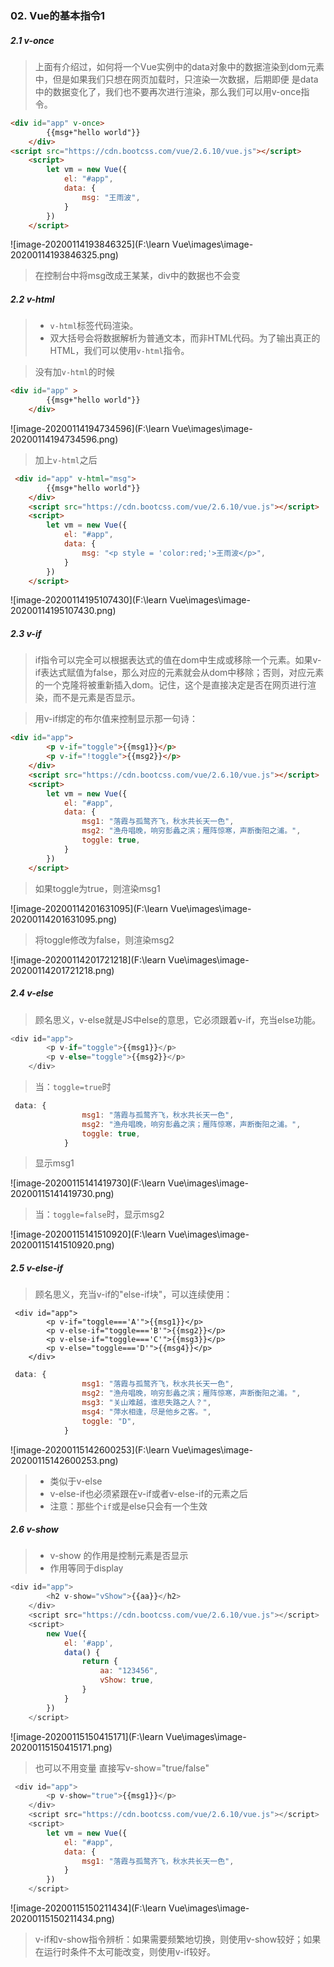 ### 02. Vue的基本指令1

##### 2.1 v-once

> 上面有介绍过，如何将一个Vue实例中的data对象中的数据渲染到dom元素中，但是如果我们只想在网页加载时，只渲染一次数据，后期即便 是data中的数据变化了，我们也不要再次进行渲染，那么我们可以用v-once指令。

```HTML
<div id="app" v-once>
        {{msg+"hello world"}}
    </div>
<script src="https://cdn.bootcss.com/vue/2.6.10/vue.js"></script>
    <script>
        let vm = new Vue({
            el: "#app",
            data: {
                msg: "王雨波",
            }
        })
    </script>
```

![image-20200114193846325](F:\learn Vue\images\image-20200114193846325.png)

> 在控制台中将msg改成王某某，div中的数据也不会变

##### 2.2 v-html

> - `v-html`标签代码渲染。
> - 双大括号会将数据解析为普通文本，而非HTML代码。为了输出真正的HTML，我们可以使用`v-html`指令。

> 没有加`v-html`的时候

```HTML
<div id="app" >
        {{msg+"hello world"}}
    </div>
```

![image-20200114194734596](F:\learn Vue\images\image-20200114194734596.png)

> 加上`v-html`之后

```HTML
 <div id="app" v-html="msg">
        {{msg+"hello world"}}
    </div>
    <script src="https://cdn.bootcss.com/vue/2.6.10/vue.js"></script>
    <script>
        let vm = new Vue({
            el: "#app",
            data: {
                msg: "<p style = 'color:red;'>王雨波</p>",
            }
        })
    </script>
```

![image-20200114195107430](F:\learn Vue\images\image-20200114195107430.png)

##### 2.3 v-if

> if指令可以完全可以根据表达式的值在dom中生成或移除一个元素。如果v-if表达式赋值为false，那么对应的元素就会从dom中移除；否则，对应元素的一个克隆将被重新插入dom。记住，这个是直接决定是否在网页进行渲染，而不是元素是否显示。

> 用v-if绑定的布尔值来控制显示那一句诗：

```HTML
<div id="app">
        <p v-if="toggle">{{msg1}}</p>
        <p v-if="!toggle">{{msg2}}</p>
    </div>
    <script src="https://cdn.bootcss.com/vue/2.6.10/vue.js"></script>
    <script>
        let vm = new Vue({
            el: "#app",
            data: {
                msg1: "落霞与孤鹜齐飞，秋水共长天一色",
                msg2: "渔舟唱晚，响穷彭蠡之滨；雁阵惊寒，声断衡阳之浦。",
                toggle: true,
            }
        })
    </script>
```

> 如果toggle为true，则渲染msg1

![image-20200114201631095](F:\learn Vue\images\image-20200114201631095.png)

> 将toggle修改为false，则渲染msg2

![image-20200114201721218](F:\learn Vue\images\image-20200114201721218.png)

##### 2.4 v-else

> 顾名思义，v-else就是JS中else的意思，它必须跟着v-if，充当else功能。

```js
<div id="app">
        <p v-if="toggle">{{msg1}}</p>
        <p v-else="toggle">{{msg2}}</p>
    </div>
```

> 当：`toggle=true`时

```js
 data: {
                msg1: "落霞与孤鹜齐飞，秋水共长天一色",
                msg2: "渔舟唱晚，响穷彭蠡之滨；雁阵惊寒，声断衡阳之浦。",
                toggle: true,
            }
```

> 显示msg1

![image-20200115141419730](F:\learn Vue\images\image-20200115141419730.png)

> 当：`toggle=false`时，显示msg2

![image-20200115141510920](F:\learn Vue\images\image-20200115141510920.png)

##### 2.5 v-else-if

> 顾名思义，充当v-if的"else-if块"，可以连续使用：

```JS
 <div id="app">
        <p v-if="toggle==='A'">{{msg1}}</p>
        <p v-else-if="toggle==='B'">{{msg2}}</p>
        <p v-else-if="toggle==='C'">{{msg3}}</p>
        <p v-else="toggle==='D'">{{msg4}}</p>
    </div>
```

```js
 data: {
                msg1: "落霞与孤鹜齐飞，秋水共长天一色",
                msg2: "渔舟唱晚，响穷彭蠡之滨；雁阵惊寒，声断衡阳之浦。",
                msg3: "关山难越，谁悲失路之人？",
                msg4: "萍水相逢，尽是他乡之客。",
                toggle: "D",
            }
```

![image-20200115142600253](F:\learn Vue\images\image-20200115142600253.png)

> - 类似于v-else
> - v-else-if也必须紧跟在v-if或者v-else-if的元素之后
> - 注意：那些个`if`或是else只会有一个生效

##### 2.6 v-show

> - v-show 的作用是控制元素是否显示
> - 作用等同于display

```js
<div id="app">
        <h2 v-show="vShow">{{aa}}</h2>
    </div>
    <script src="https://cdn.bootcss.com/vue/2.6.10/vue.js"></script>
    <script>
        new Vue({
            el: '#app',
            data() {
                return {
                    aa: "123456",
                    vShow: true,
                }
            }
        })
    </script>
```

![image-20200115150415171](F:\learn Vue\images\image-20200115150415171.png)

> 也可以不用变量 直接写v-show="true/false"

```js
 <div id="app">
        <p v-show="true">{{msg1}}</p>
    </div>
    <script src="https://cdn.bootcss.com/vue/2.6.10/vue.js"></script>
    <script>
        let vm = new Vue({
            el: "#app",
            data: {
                msg1: "落霞与孤鹜齐飞，秋水共长天一色",
            }
        })
    </script>
```

![image-20200115150211434](F:\learn Vue\images\image-20200115150211434.png)

> v-if和v-show指令辨析：如果需要频繁地切换，则使用v-show较好；如果在运行时条件不太可能改变，则使用v-if较好。

